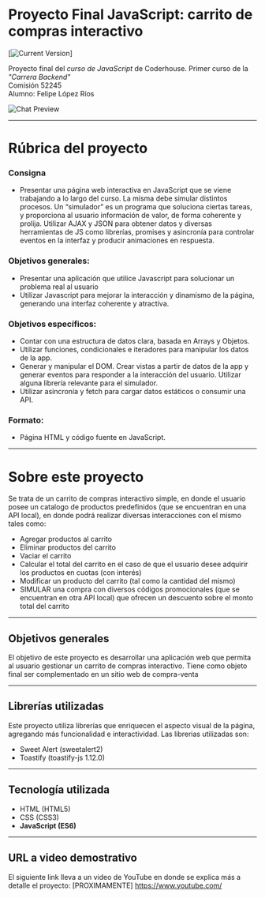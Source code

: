 Proyecto Final JavaScript: carrito de compras interactivo
============
[![Current Version](https://img.shields.io/badge/version-1.0.0-green.svg)]

Proyecto final del _curso de JavaScript_ de Coderhouse. Primer curso de la _"Carrera Backend"_ \
Comisión 52245\
Alumno: Felipe López Ríos

![Chat Preview](https://i.imgur.com/eg8RxoW.png)

---
# Rúbrica del proyecto

### Consigna
- Presentar una página web interactiva en JavaScript que se viene trabajando a lo largo del curso. La misma debe simular distintos procesos. Un “simulador” es un programa que soluciona ciertas tareas, y proporciona al usuario información de valor, de forma coherente y prolija. Utilizar AJAX y JSON para obtener datos y diversas herramientas de JS como librerías, promises y asincronía para controlar eventos en la interfaz y producir animaciones en respuesta.

### Objetivos generales:

- Presentar una aplicación que utilice Javascript para solucionar un problema real al usuario
- Utilizar Javascript para mejorar la interacción y dinamismo de la página, generando una interfaz coherente y atractiva.

### Objetivos específicos:

- Contar con una estructura de datos clara, basada en Arrays y Objetos.
- Utilizar funciones, condicionales e iteradores para manipular los datos de la app.
- Generar y manipular el DOM. Crear vistas a partir de datos de la app y generar eventos para responder a la interacción del usuario. Utilizar alguna librería relevante para el simulador.
- Utilizar asincronía y fetch para cargar datos estáticos o consumir una API.


### Formato:
- Página HTML y código fuente en JavaScript.


---

# Sobre este proyecto

Se trata de un carrito de compras interactivo simple, en donde el usuario posee un catalogo de productos predefinidos (que se encuentran en una API local), en donde podrá realizar diversas interacciones con el mismo tales como:

- Agregar productos al carrito
- Eliminar productos del carrito
- Vaciar el carrito
- Calcular el total del carrito en el caso de que el usuario desee adquirir los productos en cuotas (con interés)
- Modificar un producto del carrito (tal como la cantidad del mismo)
- SIMULAR una compra con diversos códigos promocionales (que se encuentran en otra API local) que ofrecen un descuento sobre el monto total del carrito

---

## Objetivos generales
El objetivo de este proyecto es desarrollar una aplicación web que permita al usuario gestionar un carrito de compras interactivo. Tiene como objeto final ser complementado en un sitio web de compra-venta

---

## Librerías utilizadas
Este proyecto utiliza librerías que enriquecen el aspecto visual de la página, agregando más funcionalidad e interactividad.
Las librerias utilizadas son:
- Sweet Alert (sweetalert2)
- Toastify (toastify-js 1.12.0)

---

## Tecnología utilizada
- HTML (HTML5)
- CSS (CSS3)
- **JavaScript (ES6)**

---

## URL a video demostrativo
El siguiente link lleva a un video de YouTube en donde se explica más a detalle el proyecto: 
[PROXIMAMENTE]
https://www.youtube.com/
